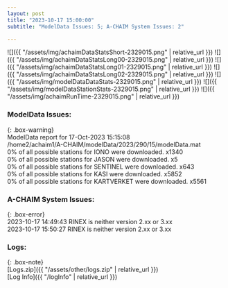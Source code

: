 ```yaml
---
layout: post
title: "2023-10-17 15:00:00"
subtitle: "ModelData Issues: 5; A-CHAIM System Issues: 2"

---
```


![]({{ "/assets/img/achaimDataStatsShort-2329015.png" | relative_url }})
![]({{ "/assets/img/achaimDataStatsLong00-2329015.png" | relative_url }})
![]({{ "/assets/img/achaimDataStatsLong01-2329015.png" | relative_url }})
![]({{ "/assets/img/achaimDataStatsLong02-2329015.png" | relative_url }})
![]({{ "/assets/img/modelDataDataStats-2329015.png" | relative_url }})
![]({{ "/assets/img/modelDataStationStats-2329015.png" | relative_url }})
![]({{ "/assets/img/achaimRunTime-2329015.png" | relative_url }})


### ModelData Issues:  
  
{: .box-warning}  
 ModelData report for 17-Oct-2023 15:15:08   
 /home2/achaim1/A-CHAIM/modelData/2023/290/15/modelData.mat   
 0% of all possible stations for IONO were downloaded. x1340   
 0% of all possible stations for JASON were downloaded. x5   
 0% of all possible stations for SENTINEL were downloaded. x643   
 0% of all possible stations for KASI were downloaded. x5852   
 0% of all possible stations for KARTVERKET were downloaded. x5561   
  
### A-CHAIM System Issues:  
  
{: .box-error}  
2023-10-17 14:49:43 RINEX is neither version 2.xx or 3.xx  
2023-10-17 15:50:27 RINEX is neither version 2.xx or 3.xx  

### Logs:  
  
{: .box-note}  
[Logs.zip]({{ "/assets/other/logs.zip" | relative_url }})  
[Log Info]({{ "/logInfo" | relative_url }})  
